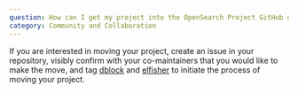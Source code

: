 ```yaml
---
question: How can I get my project into the OpenSearch Project GitHub organization?
category: Community and Collaboration
---
```


If you are interested in moving your project, create an issue in your repository, visibly confirm with your co-maintainers that you would like to make the move, and tag [dblock](https://github.com/dblock) and [elfisher](https://github.com/elfisher) to initiate the process of moving your project.

